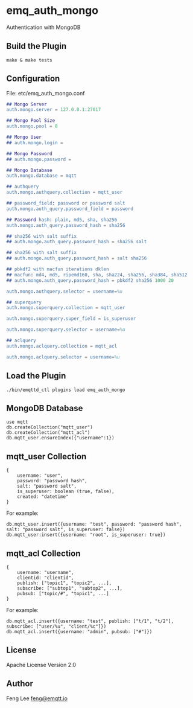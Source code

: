 
emq_auth_mongo
==============

Authentication with MongoDB

Build the Plugin
----------------

```
make & make tests
```

Configuration
-------------

File: etc/emq_auth_mongo.conf

```erlang
## Mongo Server
auth.mongo.server = 127.0.0.1:27017

## Mongo Pool Size
auth.mongo.pool = 8

## Mongo User
## auth.mongo.login = 

## Mongo Password
## auth.mongo.password = 

## Mongo Database
auth.mongo.database = mqtt

## authquery
auth.mongo.authquery.collection = mqtt_user

## password_field: password or password salt
auth.mongo.auth_query.password_field = password

## Password hash: plain, md5, sha, sha256
auth.mongo.auth_query.password_hash = sha256

## sha256 with salt suffix
## auth.mongo.auth_query.password_hash = sha256 salt

## sha256 with salt suffix
## auth.mongo.auth_query.password_hash = salt sha256

## pbkdf2 with macfun iterations dklen
## macfun: md4, md5, ripemd160, sha, sha224, sha256, sha384, sha512
## auth.mongo.auth_query.password_hash = pbkdf2 sha256 1000 20

auth.mongo.authquery.selector = username=%u

## superquery
auth.mongo.superquery.collection = mqtt_user

auth.mongo.superquery.super_field = is_superuser

auth.mongo.superquery.selector = username=%u

## aclquery
auth.mongo.aclquery.collection = mqtt_acl

auth.mongo.aclquery.selector = username=%u

```

Load the Plugin
---------------

```
./bin/emqttd_ctl plugins load emq_auth_mongo
```

MongoDB Database
----------------

```
use mqtt
db.createCollection("mqtt_user")
db.createCollection("mqtt_acl")
db.mqtt_user.ensureIndex({"username":1})
```

mqtt_user Collection
--------------------

```
{
    username: "user",
    password: "password hash",
    salt: "password salt",
    is_superuser: boolean (true, false),
    created: "datetime"
}
```

For example:
```
db.mqtt_user.insert({username: "test", password: "password hash", salt: "password salt", is_superuser: false})
db.mqtt_user:insert({username: "root", is_superuser: true})
```

mqtt_acl Collection
-------------------

```
{
    username: "username",
    clientid: "clientid",
    publish: ["topic1", "topic2", ...],
    subscribe: ["subtop1", "subtop2", ...],
    pubsub: ["topic/#", "topic1", ...]
}
```

For example:

```
db.mqtt_acl.insert({username: "test", publish: ["t/1", "t/2"], subscribe: ["user/%u", "client/%c"]})
db.mqtt_acl.insert({username: "admin", pubsub: ["#"]})
```

License
-------

Apache License Version 2.0

Author
------

Feng Lee <feng@emqtt.io>

